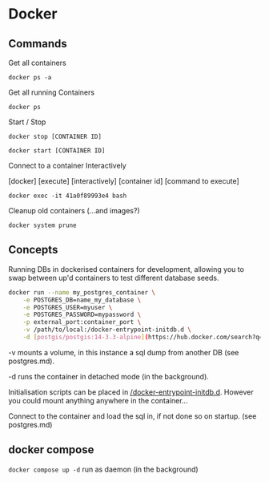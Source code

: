 # Docker




## Commands

Get all containers

`docker ps -a`

Get all running Containers

`docker ps`

Start / Stop

`docker stop [CONTAINER ID]`

`docker start [CONTAINER ID]`

Connect to a container Interactively 

[docker] [execute] [interactively] [container id] [command to execute]

`docker exec -it 41a0f89993e4 bash`

Cleanup old containers (...and images?)

`docker system prune`
 
## Concepts

Running DBs in dockerised containers for development, allowing you to swap between up'd containers to test different database seeds.

```bash
docker run --name my_postgres_container \
    -e POSTGRES_DB=name_my_database \
    -e POSTGRES_USER=myuser \
    -e POSTGRES_PASSWORD=mypassword \
    -p external_port:container_port \
    -v /path/to/local:/docker-entrypoint-initdb.d \
    -d [postgis/postgis:14-3.3-alpine](https://hub.docker.com/search?q=)
``` 

-v mounts a volume, in this instance a sql dump from another DB (see postgres.md).

-d runs the container in detached mode (in the background).

Initialisation scripts can be placed in [/docker-entrypoint-initdb.d](https://hub.docker.com/_/postgres). However you could mount anything anywhere in the container...

Connect to the container and load the sql in, if not done so on startup. (see postgres.md)



## docker compose

`docker compose up -d` run as daemon (in the background)
